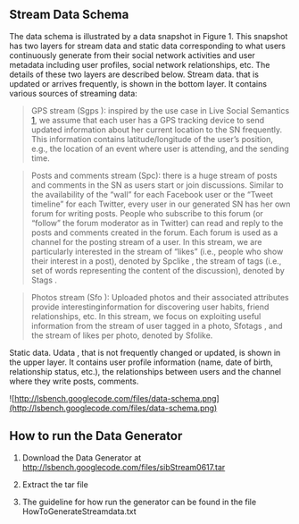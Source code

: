 ## Stream Data Schema ##

The data schema is illustrated by a data snapshot in Figure 1. This snapshot has two
layers for stream data and static data corresponding to what users continuously generate
from their social network activities and user metadata including user profiles, social
network relationships, etc. The details of these two layers are described below.
Stream data. that is updated or arrives frequently, is shown in the bottom layer. It
contains various sources of streaming data:

> GPS stream (Sgps ): inspired by the use case in Live Social Semantics [1](1.md), we assume that each user has a GPS tracking device to send updated information about her current location to the SN frequently. This information contains latitude/longitude of the user’s position, e.g., the location of an event where user is attending, and the sending time.

> Posts and comments stream (Spc): there is a huge stream of posts and comments in the SN as users start or join discussions. Similar to the availability of the “wall” for each Facebook user or the “Tweet timeline” for each Twitter, every user in our generated SN has her own forum for writing posts. People who subscribe to this forum (or “follow” the forum moderator as in Twitter) can read and reply to the posts and comments created in the forum. Each forum is used as a channel for the posting stream of a user. In this stream, we are particularly interested in the stream of “likes” (i.e., people who show their interest in a post), denoted by Spclike , the stream of tags (i.e., set of words representing the content of the discussion), denoted by Stags .

> Photos stream (Sfo ): Uploaded photos and their associated attributes provide interestinginformation for discovering user habits, friend relationships, etc. In this stream, we focus on exploiting useful information from the stream of user tagged in a photo, Sfotags , and the stream of likes per photo, denoted by Sfolike.

Static data. Udata , that is not frequently changed or updated, is shown in the upper
layer. It contains user profile information (name, date of birth, relationship status, etc.),
the relationships between users and the channel where they write posts, comments.

![http://lsbench.googlecode.com/files/data-schema.png](http://lsbench.googlecode.com/files/data-schema.png)

## How to run the Data Generator ##

1. Download the Data Generator at http://lsbench.googlecode.com/files/sibStream0617.tar

2. Extract the tar file

3. The guideline for how run the generator can be found in the file HowToGenerateStreamdata.txt